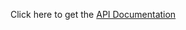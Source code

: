 Click here to get the [API Documentation](https://www.postman.com/arghya080/workspace/public-workspace/documentation/24340972-27041416-b837-46b8-bdff-67b1010eeef1)
